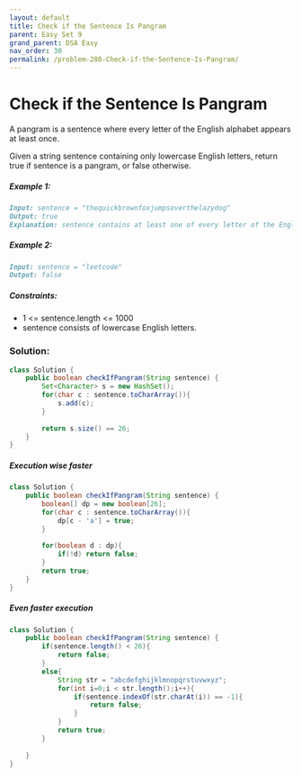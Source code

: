 ```yaml
---
layout: default
title: Check if the Sentence Is Pangram
parent: Easy Set 9
grand_parent: DSA Easy
nav_order: 30
permalink: /problem-280-Check-if-the-Sentence-Is-Pangram/
---
```

# Check if the Sentence Is Pangram
A pangram is a sentence where every letter of the English alphabet appears at least once.

Given a string sentence containing only lowercase English letters, return true if sentence is a pangram, or false otherwise.

##### Example 1:
```markdown
Input: sentence = "thequickbrownfoxjumpsoverthelazydog"
Output: true
Explanation: sentence contains at least one of every letter of the English alphabet.
```
##### Example 2:
```markdown
Input: sentence = "leetcode"
Output: false
```
##### Constraints:
* 1 <= sentence.length <= 1000
* sentence consists of lowercase English letters.

### Solution:
```java
class Solution {
    public boolean checkIfPangram(String sentence) {
        Set<Character> s = new HashSet();
        for(char c : sentence.toCharArray()){
            s.add(c);
        }
        
        return s.size() == 26;
    }
}
```
##### Execution wise faster 
```java
class Solution {
    public boolean checkIfPangram(String sentence) {
        boolean[] dp = new boolean[26];
        for(char c : sentence.toCharArray()){
            dp[c - 'a'] = true;
        }
        
        for(boolean d : dp){
            if(!d) return false;
        }
        return true;
    }
}
```
##### Even faster execution 
```java
class Solution {
    public boolean checkIfPangram(String sentence) {
        if(sentence.length() < 26){
            return false;
        }
        else{
            String str = "abcdefghijklmnopqrstuvwxyz";
            for(int i=0;i < str.length();i++){
                if(sentence.indexOf(str.charAt(i)) == -1){
                    return false;
                }
            }
            return true;
        }
        
    }
}
```